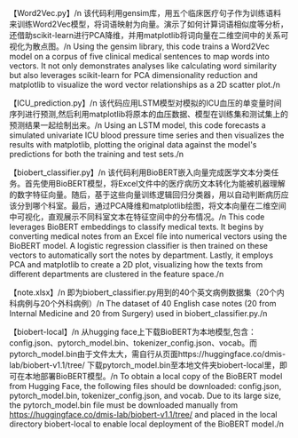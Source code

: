 【Word2Vec.py】/n
该代码利用gensim库，用五个临床医疗句子作为训练语料来训练Word2Vec模型，将词语映射为向量。演示了如何计算词语相似度等分析，还借助scikit-learn进行PCA降维，并用matplotlib将词向量在二维空间中的关系可视化为散点图。/n
Using the gensim library, this code trains a Word2Vec model on a corpus of five clinical medical sentences to map words into vectors. It not only demonstrates analyses like calculating word similarity but also leverages scikit-learn for PCA dimensionality reduction and matplotlib to visualize the word vector relationships as a 2D scatter plot./n

【ICU_prediction.py】/n
该代码应用LSTM模型对模拟的ICU血压的单变量时间序列进行预测,然后利用matplotlib将原本的血压数据、模型在训练集和测试集上的预测结果一起绘制出来。/n
Using an LSTM model, this code forecasts a simulated univariate ICU blood pressure time series and then visualizes the results with matplotlib, plotting the original data against the model's predictions for both the training and test sets./n

【biobert_classifier.py】/n
该代码利用BioBERT嵌入向量完成医学文本分类任务。首先使用BioBERT模型，将Excel文件中的医疗病历文本转化为能被机器理解的数字特征向量。随后，基于这些向量训练逻辑回归分类器，用以自动判断病历应该分到哪个科室。最后，通过PCA降维和matplotlib绘图，将文本向量在二维空间中可视化，直观展示不同科室文本在特征空间中的分布情况。/n
This code leverages BioBERT embeddings to classify medical texts. It begins by converting medical notes from an Excel file into numerical vectors using the BioBERT model. A logistic regression classifier is then trained on these vectors to automatically sort the notes by department. Lastly, it employs PCA and matplotlib to create a 2D plot, visualizing how the texts from different departments are clustered in the feature space./n

【note.xlsx】/n
即为biobert_classifier.py用到的40个英文病例数据集（20个内科病例与20个外科病例）/n
The dataset of 40 English case notes (20 from Internal Medicine and 20 from Surgery) used in biobert_classifier.py./n

【biobert-local】/n
从hugging face上下载BioBERT为本地模型,包含：
config.json、pytorch_model.bin、tokenizer_config.json、vocab。而pytorch_model.bin由于文件太大，需自行从页面https://huggingface.co/dmis-lab/biobert-v1.1/tree/
下载pytorch_model.bin至本地文件夹biobert-local里，即可在本地部署BioBERT模型。/n
To obtain a local copy of the BioBERT model from Hugging Face, the following files should be downloaded: config.json, pytorch_model.bin, tokenizer_config.json, and vocab. Due to its large size, the pytorch_model.bin file must be downloaded manually from https://huggingface.co/dmis-lab/biobert-v1.1/tree/ and placed in the local directory biobert-local to enable local deployment of the BioBERT model./n

